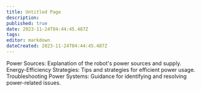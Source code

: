 ```yaml
---
title: Untitled Page
description: 
published: true
date: 2023-11-24T04:44:45.487Z
tags: 
editor: markdown
dateCreated: 2023-11-24T04:44:45.487Z
---
```


Power Sources: Explanation of the robot's power sources and supply.
Energy-Efficiency Strategies: Tips and strategies for efficient power usage.
Troubleshooting Power Systems: Guidance for identifying and resolving power-related issues.